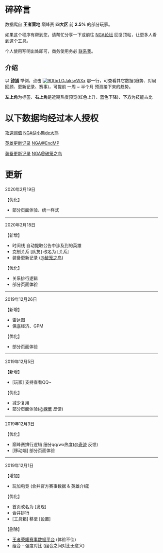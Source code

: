 # 碎碎言
数据爬自 **王者营地** 巅峰赛 **四大区** 前 **2.5%** 的部分玩家。

如果这个程序有帮到您，请帮忙分享一下或前往 [NGA论坛](https://ngabbs.com/read.php?tid=20600695) 回复顶帖，让更多人看到这个工具。

个人使用写明出处即可，商务使用务必 [联系我](http://wpa.qq.com/msgrd?v=3&uin=947065098&site=qq&menu=yes)。

## 介绍
以 [**钟馗**](/heroInfo/175) 举例，点击 [![9DtbrLOJaksvWXx](https://i.loli.net/2019/12/29/9DtbrLOJaksvWXx.jpg)](/heroInfo/175) 那一行，可查看其它数据(趋势、对局回顾、更新记录、赛事)，可提前 一周 ~ 半个月 预测接下来的趋势。

**左上角**为标签、**右上角**是近期热度预览(红色上升、蓝色下降)、**下方**为技能占比

# 以下数据均经过本人授权

[攻速阈值](https://ngabbs.com/read.php?tid=12677614) [NGA@小熊de大熊](https://ngabbs.com/nuke.php?func=ucp&__inchst=UTF-8&username=%E5%B0%8F%E7%86%8Ade%E5%A4%A7%E7%86%8A)

[英雄更新记录](https://ngabbs.com/read.php?tid=11986763) [NGA@EndMP](https://ngabbs.com/nuke.php?func=ucp&__inchst=UTF-8&username=EndMP)

[装备更新记录](https://ngabbs.com/read.php?tid=19902976) [NGA@破笼之鸟](https://ngabbs.com/nuke.php?func=ucp&__inchst=UTF-8&username=%E7%A0%B4%E7%AC%BC%E4%B9%8B%E9%B8%9F)

# 更新
2020年2月19日

【优化】

* 部分页面体验、统一样式

---
2020年2月18日

【新增】

* 时间线 自动提取公告中涉及到的英雄
* 克制关系 [队友] 改名为 [关系]
* 装备更新记录 ([@破笼之鸟](https://ngabbs.com/nuke.php?func=ucp&uid=60714947))

【优化】

* 关系排行逻辑
* 部分页面体验

---

2019年12月26日

【新增】

* 雷达图
* 保底经济、GPM

【优化】

* 部分页面体验

---

2019年12月5日

【新增】

* [玩家] 支持查看QQ~

【优化】

* 减少复用
* 部分页面体验([@嵘華]() 反馈)

---

2019年12月3日

【优化】

* 巅峰赛排行逻辑 细分qq/wx热度([@奇迹](https://ngabbs.com/nuke.php?func=ucp&uid=60050519) 反馈)
* [移动端] 部分页面体验

---

2019年12月1日

【增加】
* 玩加电竞 (合并官方赛事数据 & 英雄介绍)

【优化】

* 首页改名为 [发现]
* 合并排行
* [工具箱] 移至 [设置]

【删除】
* [王者荣耀赛事数据平台](https://datamore.qq.com/project/wzmatch/dist/index.html#/) (体验不佳)
* 组合 - 强度对比 (组合之间对比无意义)